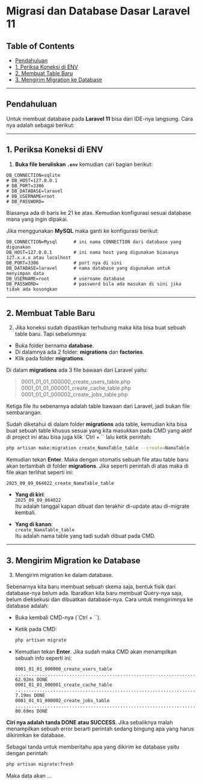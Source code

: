 # Migrasi dan Database Dasar Laravel 11

## Table of Contents
- [Pendahuluan](#pendahuluan)
- [1. Periksa Koneksi di ENV](#1-periksa-koneksi-di-env)
- [2. Membuat Table Baru](#2-membuat-table-baru)
- [3. Mengirim Migration ke Database](#3-mengirim-migration-ke-database)

---

## Pendahuluan

Untuk membuat database pada **Laravel 11** bisa dari IDE-nya langsung. Cara nya adalah sebagai berikut:

---

## 1. Periksa Koneksi di ENV

1. **Buka file beruliskan `.env`** kemudian cari bagian berikut:

  ```env
  DB_CONNECTION=sqlite
  # DB_HOST=127.0.0.1
  # DB_PORT=3306
  # DB_DATABASE=laravel
  # DB_USERNAME=root
  # DB_PASSWORD=
  ```

  Biasanya ada di baris ke 21 ke atas. Kemudian konfigurasi sesuai database mana yang ingin dipakai.

  Jika menggunakan **MySQL** maka ganti ke konfigurasi berikut:

  ```env
  DB_CONNECTION=Mysql      # ini nama CONNECTION dari database yang digunakan
  DB_HOST=127.0.0.1        # ini nama host yang digunakan biasanya 127.x.x.x atau localhost
  DB_PORT=3306             # port nya di sini
  DB_DATABASE=laravel      # nama database yang digunakan untuk menyimpan data
  DB_USERNAME=root         # username database
  DB_PASSWORD=             # password bila ada masukan di sini jika tidak ada kosongkan
  ```

---

## 2. Membuat Table Baru

2. Jika koneksi sudah dipastikan terhubung maka kita bisa buat sebuah table baru. Tapi sebelumnya:

  - Buka folder bernama **database**.
  - Di dalamnya ada 2 folder: **migrations** dan **factories**.
  - Klik pada folder **migrations**.

  Di dalam **migrations** ada 3 file bawaan dari Laravel yaitu:

  > 0001_01_01_000000_create_users_table.php  
  > 0001_01_01_000001_create_cache_table.php  
  > 0001_01_01_000002_create_jobs_table.php

  Ketiga file itu sebenarnya adalah table bawaan dari Laravel, jadi bukan file sembarangan.

  Sudah diketahui di dalam folder **migrations** ada table, kemudian kita bisa buat sebuah table khusus sesuai yang kita masukkan pada CMD yang aktif di project ini atau bisa juga klik `Ctrl + \`` lalu ketik perintah:

  ```bash
  php artisan make:migration create_NamaTable_table --create=NamaTable
  ```

  Kemudian tekan **Enter**. Maka dengan otomatis sebuah file atau table baru akan tertambah di folder **migrations**. Jika seperti perintah di atas maka di file akan terlihat seperti ini:

  ```
  2025_09_09_064022_create_NamaTable_table
  ```

  - **Yang di kiri**:  
    `2025_09_09_064022`  
    Itu adalah tanggal kapan dibuat dan terakhir di-update atau di-migrate kembali.

  - **Yang di kanan**:  
    `create_NamaTable_table`  
    Itu adalah nama table yang tadi sudah dibuat pada CMD.

---

## 3. Mengirim Migration ke Database

3. Mengirim migration ke dalam database.

  Sebenarnya kita baru membuat sebuah skema saja, bentuk fisik dari database-nya belum ada. Ibaratkan kita baru membuat Query-nya saja, belum dieksekusi dan dibuatkan database-nya. Cara untuk mengirimnya ke database adalah:

  - Buka kembali CMD-nya (`Ctrl + \``).
  - Ketik pada CMD:

    ```bash
    php artisan migrate
    ```

  - Kemudian tekan **Enter**. Jika sudah maka CMD akan menampilkan sebuah info seperti ini:

    ```
    0001_01_01_000000_create_users_table ................................................................................................ 62.92ms DONE
    0001_01_01_000001_create_cache_table ................................................................................................. 7.19ms DONE
    0001_01_01_000002_create_jobs_table ................................................................................................. 80.69ms DONE
    ```

  **Ciri nya adalah tanda DONE atau SUCCESS**. Jika sebaliknya malah menampilkan sebuah error berarti perintah sedang bingung apa yang harus dikirimkan ke database.

  Sebagai tanda untuk memberitahu apa yang dikirim ke database yaitu dengan perintah:

  ```bash
  php artisan migrate:fresh
  ```

  Maka data akan ...